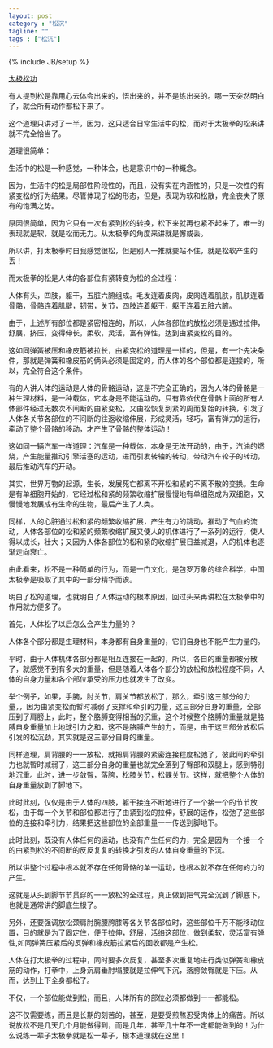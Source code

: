 ```yaml
---
layout: post
category : "松沉"
tagline: ""
tags : ["松沉"]
---
```

{% include JB/setup %}

[太极松功](http://mp.weixin.qq.com/s?__biz=MzA5NDE2NDYwNQ==&mid=202205688&idx=1&sn=82297917d7010452a33cd7dc91e9a0ae&scene=1&key=79cf83ea5128c3e518db71d7edd160f38ca14f06baa81a853ac5adf537dd581ac7b35d8deff62615ed2aa10d8349fe9c&ascene=0&uin=MTE3OTExMjE0MQ%3D%3D&devicetype=iMac+MacBookPro11%2C1+OSX+OSX+10.10+build(14A389)&version=11020012&pass_ticket=48xy2qwuELYjWREMKF7Ewza0ceaEo2RVPMOPuLZ5p9HDmQ7JGPzyeFTFLMfxZ7Mt)

有人提到松是靠用心去体会出来的，悟出来的，并不是练出来的。哪一天突然明白了，就会所有动作都松下来了。
 
这个道理只讲对了一半，因为，这只适合日常生活中的松，而对于太极拳的松来讲就不完全恰当了。
   
道理很简单：
   
生活中的松是一种感觉，一种体会，也是意识中的一种概念。
     
因为，生活中的松是局部性阶段性的，而且，没有实在内涵性的，只是一次性的有紧变松的行为结果。尽管体现了松的形态，但是，表现为软和松散，完全丧失了原有的饱满之势。
 
        
原因很简单，因为它只有一次有紧到松的转换，松下来就再也紧不起来了，唯一的表现就是软，就是松而无力。从太极拳的角度来讲就是懈或丢。
     
所以讲，打太极拳时自我感觉很松，但是别人一推就要站不住，就是松软产生的丢！
     
而太极拳的松是人体的各部位有紧转变为松的全过程：
     
人体有头，四肢，躯干，五脏六腑组成。毛发连着皮肉，皮肉连着肌肤，肌肤连着骨骼，骨骼连着肌腱，韧带，关节，四肢连着躯干，躯干连着五脏六腑。
 
由于，上述所有部位都是紧密相连的，所以，人体各部位的放松必须是通过拉伸，舒展，挤压，变得伸长，柔软，灵活，富有弹性，达到由紧变松的目的。
     
这如同弹簧被压和橡皮筋被拉长，由紧变松的道理是一样的，但是，有一个先决条件，那就是弹簧和橡皮筋的俩头必须是固定的，而人体的各个部位都是连接的，所以，完全符合这个条件。
 
有的人讲人体的运动是人体的骨骼运动，这是不完全正确的，因为人体的骨骼是一种生理材料，是一种载体，它本身是不能运动的，只有靠依伏在骨骼上面的所有人体部件经过无数次不间断的由紧变松，又由松恢复到紧的周而复始的转换，引发了人体各关节各部位的不间断的往返收缩伸展，形成灵活，轻巧，富有弹力的运行，牵动了整个骨骼的移动，才产生了骨骼的整体运动！
     
这如同一辆汽车一样道理：汽车是一种载体，本身是无法开动的，由于，汽油的燃烧，产生能量推动引擎活塞的运动，进而引发转轴的转动，带动汽车轮子的转动，最后推动汽车的开动。
 
其实，世界万物的起源，生长，发展死亡都离不开松和紧的不离不散的变换。生命是有单细胞开始的，它经过松和紧的频繁收缩扩展慢慢地有单细胞成为双细胞，又慢慢地发展成有生命的生物，最后产生了人类。
 
同样，人的心脏通过松和紧的频繁收缩扩展，产生有力的跳动，推动了气血的流动，人体各部位的松和紧的频繁收缩扩展又使人的机体进行了一系列的运行，使人得以成长，壮大；又因为人体各部位的松和紧的收缩扩展日益减退，人的机体也逐渐走向衰亡。
 
由此看来，松不是一种简单的行为，而是一门文化，是包罗万象的综合科学，中国太极拳是吸取了其中的一部分精华而诶。
 
明白了松的道理，也就明白了人体运动的根本原因，回过头来再讲松在太极拳中的作用就方便多了。
 
首先，人体松了以后怎么会产生力量的？
 
人体各个部分都是生理材料，本身都有自身重量的，它们自身也不能产生力量的。
   
平时，由于人体机体各部分都是相互连接在一起的，所以，各自的重量都被分散了，就感觉不到有多大的重量，但是随着人体各个部分的放松和放松程度不同，人体的自身力量和各个部位承受的压力也就发生了改变。
 
举个例子，如果，手腕，肘关节，肩关节都放松了，那么，牵引这三部分的力量，，因为由紧变松而暫时减弱了支撑和牵引的力量，这三部分自身的重量，全部压到了肩膀上，此时，整个胳膊变得相当的沉重，这个时候整个胳膊的重量就是胳膊自身重量加上地球引力之和，这不是胳膊产生的力，而是，由于这三部分放松后引发的松沉劲，其实就是这三部分自身的重量。
   
同样道理，肩背腰的一一放松，就把肩背腰的紧密连接程度松弛了，彼此间的牵引力也就暫时减弱了，这三部分自身的重量也就完全落到了臀部和双腿上，感到特别地沉重。此时，进一步敛臀，落胯，松膝关节，松髁关节。这样，就把整个人体的自身重量放到了脚地下。
     
此时此刻，仅仅是由于人体的四肢，躯干接连不断地进行了一个接一个的节节放松，由于每一个关节和部位都进行了由紧到松的拉伸，舒展的运作，松弛了这些部位的连接和牵引力，结果把这些部位的全部重量一一传送到脚地下。
 
此时此刻，既没有人体任何的运动，也没有产生任何的力，完全是因为一个接一个的由紧到松的不间断的反反复复的转换才引发的人体自身重量的下沉。
 
所以讲整个过程中根本就不存在任何骨骼的单一运动，也根本就不存在任何的力的产生。
 
这就是从头到脚节节贯穿的一一放松的全过程，真正做到把气完全沉到了脚底下，也就是通常讲的脚底生根了。
   
另外，还要强调放松颈肩肘腕腰胯膝等各关节各部位时，这些部位千万不能移动位置，目的就是为了固定住，便于拉伸，舒展，活络这部位，做到柔软，灵活富有弹性,如同弹簧压紧后的反弹和橡皮筋拉紧后的回收都是产生松。
   
人体在打太极拳的过程中，同时要多次反复，甚至多次重复地进行类似弹簧和橡皮筋的动作，打拳中，上身沉肩垂肘塌腰就是拉伸气下沉，落胯敛臀就是下压。从而，达到上下全身都松了。
 
不仅，一个部位能做到松，而且，人体所有的部位必须都做到一一都能松。
   
这不仅需要练，而且是长期的刻苦的，甚至，是要受煎熬忍受肉体上的痛苦。所以说放松不是几天几个月能做得到，而是几年，甚至几十年不一定都能做到的！为什么说练一辈子太极拳就是松一辈子，根本道理就在这里！